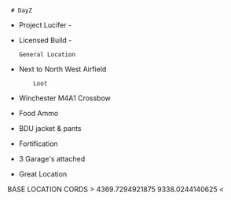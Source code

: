     # DayZ
- Project Lucifer -
- Licensed Build -

      General Location
- Next to North West Airfield

          Loot
- Winchester M4A1 Crossbow
- Food Ammo 
- BDU jacket & pants 
- Fortification
- 3 Garage's attached
- Great Location

BASE LOCATION CORDS > 4369.7294921875 9338.0244140625 <
